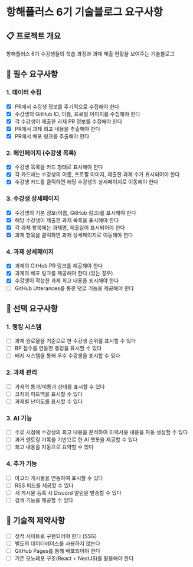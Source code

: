 # 항해플러스 6기 기술블로그 요구사항

## 📋 프로젝트 개요
항해플러스 6기 수강생들의 학습 과정과 과제 제출 현황을 보여주는 기술블로그

## 🎯 필수 요구사항

### 1. 데이터 수집
- [X] PR에서 수강생 정보를 주기적으로 수집해야 한다
- [X] 수강생의 GitHub ID, 이름, 프로필 이미지를 수집해야 한다
- [X] 각 수강생이 제출한 과제 PR 정보를 수집해야 한다
- [X] PR에서 과제 회고 내용을 추출해야 한다
- [X] PR에서 배포 링크를 추출해야 한다

### 2. 메인페이지 (수강생 목록)
- [X] 수강생 목록을 카드 형태로 표시해야 한다
- [X] 각 카드에는 수강생의 이름, 프로필 이미지, 제출한 과제 수가 표시되어야 한다
- [X] 수강생 카드를 클릭하면 해당 수강생의 상세페이지로 이동해야 한다

### 3. 수강생 상세페이지
- [X] 수강생의 기본 정보(이름, GitHub 링크)를 표시해야 한다
- [X] 해당 수강생이 제출한 과제 목록을 표시해야 한다
- [X] 각 과제 항목에는 과제명, 제출일이 표시되어야 한다
- [X] 과제 항목을 클릭하면 과제 상세페이지로 이동해야 한다

### 4. 과제 상세페이지
- [X] 과제의 GitHub PR 링크를 제공해야 한다
- [X] 과제의 배포 링크를 제공해야 한다 (있는 경우)
- [X] 수강생이 작성한 과제 회고 내용을 표시해야 한다
- [ ] GitHub Utterances를 통한 댓글 기능을 제공해야 한다

## 🚀 선택 요구사항

### 1. 랭킹 시스템
- [ ] 과제 완료율을 기준으로 한 수강생 순위를 표시할 수 있다
- [ ] BP 점수를 연동한 랭킹을 표시할 수 있다
- [ ] 배지 시스템을 통해 우수 수강생을 표시할 수 있다

### 2. 과제 관리
- [ ] 과제의 통과/미통과 상태를 표시할 수 있다
- [ ] 코치의 피드백을 표시할 수 있다
- [ ] 과제별 난이도를 표시할 수 있다

### 3. AI 기능
- [ ] 수료 시점에 수강생의 회고 내용을 분석하여 이력서용 내용을 자동 생성할 수 있다
- [ ] 과거 멘토링 기록을 기반으로 한 AI 챗봇을 제공할 수 있다
- [ ] 회고 내용을 자동으로 요약할 수 있다

### 4. 추가 기능
- [ ] 아고라 게시물을 연동하여 표시할 수 있다
- [ ] RSS 피드를 제공할 수 있다
- [ ] 새 게시물 등록 시 Discord 알림을 발송할 수 있다
- [ ] 검색 기능을 제공할 수 있다

## 🔧 기술적 제약사항
- [ ] 정적 사이트로 구현되어야 한다 (SSG)
- [ ] 별도의 데이터베이스를 사용하지 않는다
- [ ] GitHub Pages를 통해 배포되어야 한다
- [ ] 기존 모노레포 구조(React + NestJS)를 활용해야 한다
